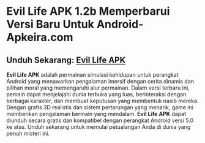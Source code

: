 ﻿#  Evil Life APK 1.2b Memperbarui Versi Baru Untuk Android- Apkeira.com
##  Unduh Sekarang: [Evil Life APK](https://tinyurl.com/5n6jf6au)

**Evil Life APK** adalah permainan simulasi kehidupan untuk perangkat Android yang menawarkan pengalaman imersif dengan cerita dinamis dan pilihan moral yang memengaruhi alur permainan. Dalam versi terbaru ini, pemain dapat menjelajahi dunia terbuka yang luas, berinteraksi dengan berbagai karakter, dan membuat keputusan yang membentuk nasib mereka. Dengan grafis 3D realistis dan sistem pertarungan yang menarik, game ini memberikan pengalaman bermain yang mendalam. **Evil Life APK** dapat diunduh secara gratis dan kompatibel dengan perangkat Android versi 5.0 ke atas. Unduh sekarang untuk memulai petualangan Anda di dunia yang penuh misteri ini.
